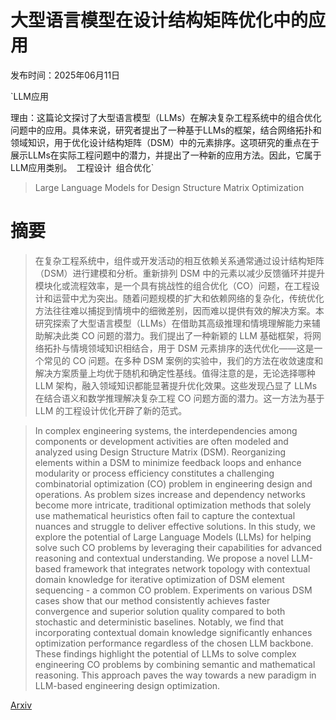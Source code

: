# 大型语言模型在设计结构矩阵优化中的应用

发布时间：2025年06月11日

`LLM应用

理由：这篇论文探讨了大型语言模型（LLMs）在解决复杂工程系统中的组合优化问题中的应用。具体来说，研究者提出了一种基于LLMs的框架，结合网络拓扑和领域知识，用于优化设计结构矩阵（DSM）中的元素排序。这项研究的重点在于展示LLMs在实际工程问题中的潜力，并提出了一种新的应用方法。因此，它属于LLM应用类别。` `工程设计` `组合优化`

> Large Language Models for Design Structure Matrix Optimization

# 摘要

> 在复杂工程系统中，组件或开发活动的相互依赖关系通常通过设计结构矩阵（DSM）进行建模和分析。重新排列 DSM 中的元素以减少反馈循环并提升模块化或流程效率，是一个具有挑战性的组合优化（CO）问题，在工程设计和运营中尤为突出。随着问题规模的扩大和依赖网络的复杂化，传统优化方法往往难以捕捉到情境中的细微差别，因而难以提供有效的解决方案。本研究探索了大型语言模型（LLMs）在借助其高级推理和情境理解能力来辅助解决此类 CO 问题的潜力。我们提出了一种新颖的 LLM 基础框架，将网络拓扑与情境领域知识相结合，用于 DSM 元素排序的迭代优化——这是一个常见的 CO 问题。在多种 DSM 案例的实验中，我们的方法在收敛速度和解决方案质量上均优于随机和确定性基线。值得注意的是，无论选择哪种 LLM 架构，融入领域知识都能显著提升优化效果。这些发现凸显了 LLMs 在结合语义和数学推理解决复杂工程 CO 问题方面的潜力。这一方法为基于 LLM 的工程设计优化开辟了新的范式。

> In complex engineering systems, the interdependencies among components or development activities are often modeled and analyzed using Design Structure Matrix (DSM). Reorganizing elements within a DSM to minimize feedback loops and enhance modularity or process efficiency constitutes a challenging combinatorial optimization (CO) problem in engineering design and operations. As problem sizes increase and dependency networks become more intricate, traditional optimization methods that solely use mathematical heuristics often fail to capture the contextual nuances and struggle to deliver effective solutions. In this study, we explore the potential of Large Language Models (LLMs) for helping solve such CO problems by leveraging their capabilities for advanced reasoning and contextual understanding. We propose a novel LLM-based framework that integrates network topology with contextual domain knowledge for iterative optimization of DSM element sequencing - a common CO problem. Experiments on various DSM cases show that our method consistently achieves faster convergence and superior solution quality compared to both stochastic and deterministic baselines. Notably, we find that incorporating contextual domain knowledge significantly enhances optimization performance regardless of the chosen LLM backbone. These findings highlight the potential of LLMs to solve complex engineering CO problems by combining semantic and mathematical reasoning. This approach paves the way towards a new paradigm in LLM-based engineering design optimization.

[Arxiv](https://arxiv.org/abs/2506.09749)